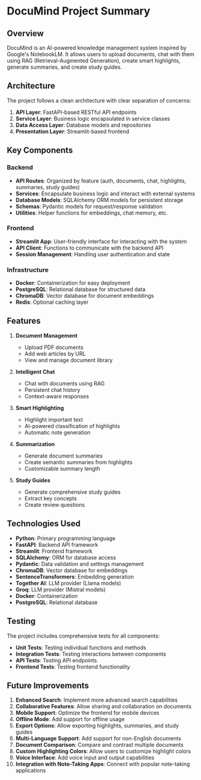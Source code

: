 # DocuMind Project Summary

## Overview

DocuMind is an AI-powered knowledge management system inspired by Google's NotebookLM. It allows users to upload documents, chat with them using RAG (Retrieval-Augmented Generation), create smart highlights, generate summaries, and create study guides.

## Architecture

The project follows a clean architecture with clear separation of concerns:

1. **API Layer**: FastAPI-based RESTful API endpoints
2. **Service Layer**: Business logic encapsulated in service classes
3. **Data Access Layer**: Database models and repositories
4. **Presentation Layer**: Streamlit-based frontend

## Key Components

### Backend

- **API Routes**: Organized by feature (auth, documents, chat, highlights, summaries, study guides)
- **Services**: Encapsulate business logic and interact with external systems
- **Database Models**: SQLAlchemy ORM models for persistent storage
- **Schemas**: Pydantic models for request/response validation
- **Utilities**: Helper functions for embeddings, chat memory, etc.

### Frontend

- **Streamlit App**: User-friendly interface for interacting with the system
- **API Client**: Functions to communicate with the backend API
- **Session Management**: Handling user authentication and state

### Infrastructure

- **Docker**: Containerization for easy deployment
- **PostgreSQL**: Relational database for structured data
- **ChromaDB**: Vector database for document embeddings
- **Redis**: Optional caching layer

## Features

1. **Document Management**
   - Upload PDF documents
   - Add web articles by URL
   - View and manage document library

2. **Intelligent Chat**
   - Chat with documents using RAG
   - Persistent chat history
   - Context-aware responses

3. **Smart Highlighting**
   - Highlight important text
   - AI-powered classification of highlights
   - Automatic note generation

4. **Summarization**
   - Generate document summaries
   - Create semantic summaries from highlights
   - Customizable summary length

5. **Study Guides**
   - Generate comprehensive study guides
   - Extract key concepts
   - Create review questions

## Technologies Used

- **Python**: Primary programming language
- **FastAPI**: Backend API framework
- **Streamlit**: Frontend framework
- **SQLAlchemy**: ORM for database access
- **Pydantic**: Data validation and settings management
- **ChromaDB**: Vector database for embeddings
- **SentenceTransformers**: Embedding generation
- **Together AI**: LLM provider (Llama models)
- **Groq**: LLM provider (Mistral models)
- **Docker**: Containerization
- **PostgreSQL**: Relational database

## Testing

The project includes comprehensive tests for all components:

- **Unit Tests**: Testing individual functions and methods
- **Integration Tests**: Testing interactions between components
- **API Tests**: Testing API endpoints
- **Frontend Tests**: Testing frontend functionality

## Future Improvements

1. **Enhanced Search**: Implement more advanced search capabilities
2. **Collaborative Features**: Allow sharing and collaboration on documents
3. **Mobile Support**: Optimize the frontend for mobile devices
4. **Offline Mode**: Add support for offline usage
5. **Export Options**: Allow exporting highlights, summaries, and study guides
6. **Multi-Language Support**: Add support for non-English documents
7. **Document Comparison**: Compare and contrast multiple documents
8. **Custom Highlighting Colors**: Allow users to customize highlight colors
9. **Voice Interface**: Add voice input and output capabilities
10. **Integration with Note-Taking Apps**: Connect with popular note-taking applications
